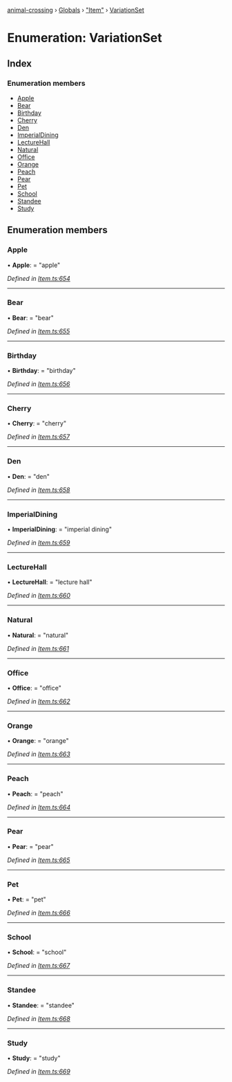 [animal-crossing](../README.md) › [Globals](../globals.md) › ["Item"](../modules/_item_.md) › [VariationSet](_item_.variationset.md)

# Enumeration: VariationSet

## Index

### Enumeration members

* [Apple](_item_.variationset.md#apple)
* [Bear](_item_.variationset.md#bear)
* [Birthday](_item_.variationset.md#birthday)
* [Cherry](_item_.variationset.md#cherry)
* [Den](_item_.variationset.md#den)
* [ImperialDining](_item_.variationset.md#imperialdining)
* [LectureHall](_item_.variationset.md#lecturehall)
* [Natural](_item_.variationset.md#natural)
* [Office](_item_.variationset.md#office)
* [Orange](_item_.variationset.md#orange)
* [Peach](_item_.variationset.md#peach)
* [Pear](_item_.variationset.md#pear)
* [Pet](_item_.variationset.md#pet)
* [School](_item_.variationset.md#school)
* [Standee](_item_.variationset.md#standee)
* [Study](_item_.variationset.md#study)

## Enumeration members

###  Apple

• **Apple**: = "apple"

*Defined in [Item.ts:654](https://github.com/Norviah/animal-crossing/blob/a6bd02a/module/types/Item.ts#L654)*

___

###  Bear

• **Bear**: = "bear"

*Defined in [Item.ts:655](https://github.com/Norviah/animal-crossing/blob/a6bd02a/module/types/Item.ts#L655)*

___

###  Birthday

• **Birthday**: = "birthday"

*Defined in [Item.ts:656](https://github.com/Norviah/animal-crossing/blob/a6bd02a/module/types/Item.ts#L656)*

___

###  Cherry

• **Cherry**: = "cherry"

*Defined in [Item.ts:657](https://github.com/Norviah/animal-crossing/blob/a6bd02a/module/types/Item.ts#L657)*

___

###  Den

• **Den**: = "den"

*Defined in [Item.ts:658](https://github.com/Norviah/animal-crossing/blob/a6bd02a/module/types/Item.ts#L658)*

___

###  ImperialDining

• **ImperialDining**: = "imperial dining"

*Defined in [Item.ts:659](https://github.com/Norviah/animal-crossing/blob/a6bd02a/module/types/Item.ts#L659)*

___

###  LectureHall

• **LectureHall**: = "lecture hall"

*Defined in [Item.ts:660](https://github.com/Norviah/animal-crossing/blob/a6bd02a/module/types/Item.ts#L660)*

___

###  Natural

• **Natural**: = "natural"

*Defined in [Item.ts:661](https://github.com/Norviah/animal-crossing/blob/a6bd02a/module/types/Item.ts#L661)*

___

###  Office

• **Office**: = "office"

*Defined in [Item.ts:662](https://github.com/Norviah/animal-crossing/blob/a6bd02a/module/types/Item.ts#L662)*

___

###  Orange

• **Orange**: = "orange"

*Defined in [Item.ts:663](https://github.com/Norviah/animal-crossing/blob/a6bd02a/module/types/Item.ts#L663)*

___

###  Peach

• **Peach**: = "peach"

*Defined in [Item.ts:664](https://github.com/Norviah/animal-crossing/blob/a6bd02a/module/types/Item.ts#L664)*

___

###  Pear

• **Pear**: = "pear"

*Defined in [Item.ts:665](https://github.com/Norviah/animal-crossing/blob/a6bd02a/module/types/Item.ts#L665)*

___

###  Pet

• **Pet**: = "pet"

*Defined in [Item.ts:666](https://github.com/Norviah/animal-crossing/blob/a6bd02a/module/types/Item.ts#L666)*

___

###  School

• **School**: = "school"

*Defined in [Item.ts:667](https://github.com/Norviah/animal-crossing/blob/a6bd02a/module/types/Item.ts#L667)*

___

###  Standee

• **Standee**: = "standee"

*Defined in [Item.ts:668](https://github.com/Norviah/animal-crossing/blob/a6bd02a/module/types/Item.ts#L668)*

___

###  Study

• **Study**: = "study"

*Defined in [Item.ts:669](https://github.com/Norviah/animal-crossing/blob/a6bd02a/module/types/Item.ts#L669)*
